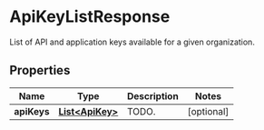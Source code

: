 

# ApiKeyListResponse

List of API and application keys available for a given organization.
## Properties

Name | Type | Description | Notes
------------ | ------------- | ------------- | -------------
**apiKeys** | [**List&lt;ApiKey&gt;**](ApiKey.md) | TODO. |  [optional]



